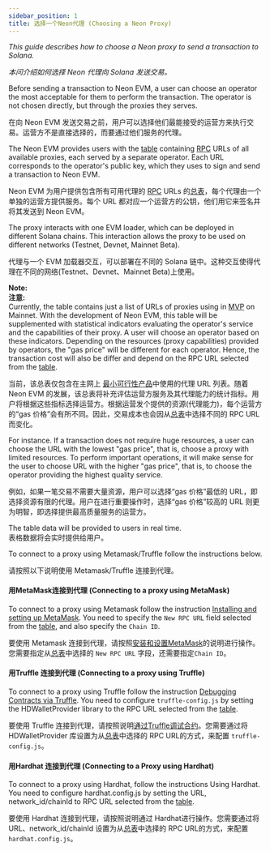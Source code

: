 ```yaml
---
sidebar_position: 1
title: 选择一个Neon代理 (Choosing a Neon Proxy)
---
```


*This guide describes how to choose a Neon proxy to send a transaction to Solana.*

*本问介绍如何选择 Neon 代理向 Solana 发送交易。*

Before sending a transaction to Neon EVM, a user can choose an operator the most acceptable for them to perform the transaction. The operator is not chosen directly, but through the proxies they serves.

在向 Neon EVM 发送交易之前，用户可以选择他们最能接受的运营方来执行交易。运营方不是直接选择的，而要通过他们服务的代理。

The Neon EVM provides users with the [table](/08env/02Neon%20Proxy%20RPC%20Endpoints) containing [RPC](/01About/02Terminology#远程过程调用remote-procedure-call--rpc) URLs of all available proxies, each served by a separate operator. Each URL corresponds to the operator's public key, which they uses to sign and send a transaction to Neon EVM.

Neon EVM 为用户提供包含所有可用代理的 [RPC](/01About/02Terminology#远程过程调用remote-procedure-call--rpc) URLs 的[总表](/08env/02Neon%20Proxy%20RPC%20Endpoints)，每个代理由一个单独的运营方提供服务。每个 URL 都对应一个运营方的公钥，他们用它来签名并将其发送到 Neon EVM。

The proxy interacts with one EVM loader, which can be deployed in different Solana chains. This interaction allows the proxy to be used on different networks (Testnet, Devnet, Mainnet Beta).

代理与一个 EVM 加载器交互，可以部署在不同的 Solana 链中。这种交互使得代理在不同的网络(Testnet、Devnet、Mainnet Beta)上使用。

>
**Note:  
注意:**  
Currently, the table contains just a list of URLs of proxies using in [MVP](/01About/02Terminology#最小可行性产品minimum-viable-product-mvp) on Mainnet. With the development of Neon EVM, this table will be supplemented with statistical indicators evaluating the operator's service and the capabilities of their proxy. A user will choose an operator based on these indicators. Depending on the resources (proxy capabilities) provided by operators, the "gas price" will be different for each operator. Hence, the transaction cost will also be differ and depend on the RPC URL selected from the [table](/08env/02Neon%20Proxy%20RPC%20Endpoints).  
>
当前，该总表仅包含在主网上 [最小可行性产品](/01About/02Terminology#最小可行性产品minimum-viable-product-mvp)中使用的代理 URL 列表。随着 Neon EVM 的发展，该总表将补充评估运营方服务及其代理能力的统计指标。用户将根据这些指标选择运营方。根据运营发个提供的资源(代理能力)，每个运营方的“gas 价格”会有所不同。因此，交易成本也会因从[总表](/08env/02Neon%20Proxy%20RPC%20Endpoints)中选择不同的 RPC URL而变化。  
>
For instance. If a transaction does not require huge resources, a user can choose the URL with the lowest "gas price", that is, choose a proxy with limited resources. To perform important operations, it will make sense for the user to choose URL with the higher "gas price", that is, to choose the operator providing the highest quality service.  
>
例如，如果一笔交易不需要大量资源，用户可以选择“gas 价格”最低的 URL，即选择资源有限的代理。用户在进行重要操作时，选择“gas 价格”较高的 URL 则更为明智，即选择提供最高质量服务的运营方。  
>
The table data will be provided to users in real time.    
表格数据将会实时提供给用户。

To connect to a proxy using Metamask/Truffle follow the instructions below.

请按照以下说明使用 Metamask/Truffle 连接到代理。

#### 用MetaMask连接到代理 (Connecting to a proxy using MetaMask)

To connect to a proxy using Metamask follow the instruction [Installing and setting up MetaMask](/02Wallets/01settingup). You need to specify the `New RPC URL` field selected from the [table](/08env/02Neon%20Proxy%20RPC%20Endpoints), and also specify the `Chain ID`.

要使用 Metamask 连接到代理，请按照[安装和设置MetaMask](/02Wallets/01settingup)的说明进行操作。您需要指定从[总表](/08env/02Neon%20Proxy%20RPC%20Endpoints)中选择的 `New RPC URL` 字段，还需要指定`Chain ID`。

#### 用Truffle 连接到代理 (Connecting to a proxy using Truffle)

To connect to a proxy using Truffle follow the instruction [Debugging Contracts via Truffle](/05Developing/03Deploying%20dApps/02Using%20Truffle). You need to configure `truffle-config.js` by setting the HDWalletProvider library to the RPC URL selected from the [table](/08env/02Neon%20Proxy%20RPC%20Endpoints).

要使用 Truffle 连接到代理，请按照说明[通过Truffle调试合约](/05Developing/03Deploying%20dApps/02Using%20Truffle)。您需要通过将 HDWalletProvider 库设置为从[总表](/08env/02Neon%20Proxy%20RPC%20Endpoints)中选择的 RPC URL的方式，来配置 `truffle-config.js`。

#### 用Hardhat 连接到代理 (Connecting to a Proxy using Hardhat)

To connect to a proxy using Hardhat, follow the instructions Using Hardhat. You need to configure hardhat.config.js by setting the URL, network_id/chainId to RPC URL selected from the [table](/08env/02Neon%20Proxy%20RPC%20Endpoints).

要使用 Hardhat 连接到代理，请按照说明通过 Hardhat进行操作。您需要通过将 URL、network_id/chainId 设置为从[总表](/08env/02Neon%20Proxy%20RPC%20Endpoints)中选择的 RPC URL的方式，来配置 `hardhat.config.js`。